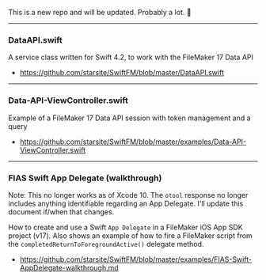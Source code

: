 This is a new repo and will be updated. Probably a lot. 🚀

- - -
### DataAPI.swift
A service class written for Swift 4.2, to work with the FileMaker 17 Data API
* https://github.com/starsite/SwiftFM/blob/master/DataAPI.swift

- - -

### Data-API-ViewController.swift
Example of a FileMaker 17 Data API session with token management and a query
* https://github.com/starsite/SwiftFM/blob/master/examples/Data-API-ViewController.swift

- - -

### FIAS Swift App Delegate (walkthrough)
Note: This no longer works as of Xcode 10. The `otool` response no longer includes anything identifiable regarding an App Delegate. I'll update this document if/when that changes.

How to create and use a Swift `App Delegate` in a FileMaker iOS App SDK project (v17). Also shows an example of how to fire a FileMaker script from the `completedReturnToForegroundActive()` delegate method.
* https://github.com/starsite/SwiftFM/blob/master/examples/FIAS-Swift-AppDelegate-walkthrough.md
